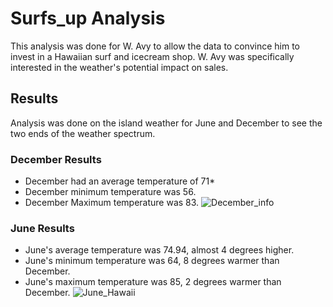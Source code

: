 # Surfs_up Analysis
This analysis was done for W. Avy to allow the data to convince him to invest in a Hawaiian surf and icecream shop. W. Avy was specifically interested in the weather's potential impact on sales.

## Results
Analysis was done on the island weather for June and December to see the two ends of the weather spectrum.

### December Results
- December had an average temperature of 71*
- December minimum temperature was 56.
- December Maximum temperature was 83.
![December_info](https://user-images.githubusercontent.com/108035549/189709797-c4d36717-7d82-4d54-b92c-87b61c300312.png)


### June Results
- June's average temperature was 74.94, almost 4 degrees higher.
- June's minimum temperature was 64, 8 degrees warmer than December.
- June's maximum temperature was 85, 2 degrees warmer than December.
![June_Hawaii](https://user-images.githubusercontent.com/108035549/189710962-4a3b0a8b-ce41-4494-9249-c4f9557be690.png)


 
